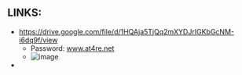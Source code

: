 
## LINKS:
* https://drive.google.com/file/d/1HQAja5TjQq2mXYDJrIGKbGcNM-i6dq9f/view
  * Password: www.at4re.net
  * ![image](https://user-images.githubusercontent.com/526959/68524090-e6762680-02f4-11ea-845b-671dc4d3d6c2.png)
* 
